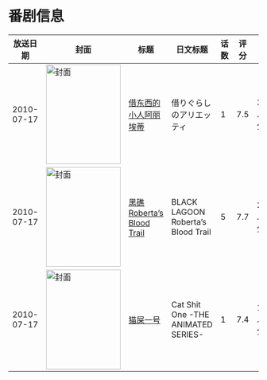 # 番剧信息

|放送日期|封面|标题|日文标题|话数|评分|评分人数|
|---|---|---|---|---|---|---|
|2010-07-17|<img src="https://lain.bgm.tv/pic/cover/c/b6/f9/6819_bMI3m.jpg" alt="封面" style="width:150px;height:200px;object-fit:cover;">|[借东西的小人阿丽埃蒂](https://bangumi.tv/subject/6819)|借りぐらしのアリエッティ|1|7.5|3580人评分|
|2010-07-17|<img src="https://lain.bgm.tv/pic/cover/c/21/9e/6985_Enean.jpg" alt="封面" style="width:150px;height:200px;object-fit:cover;">|[黑礁 Roberta’s Blood Trail](https://bangumi.tv/subject/6985)|BLACK LAGOON Roberta’s Blood Trail|5|7.7|2987人评分|
|2010-07-17|<img src="https://lain.bgm.tv/pic/cover/c/fc/20/7312_3M49m.jpg" alt="封面" style="width:150px;height:200px;object-fit:cover;">|[猫屎一号](https://bangumi.tv/subject/7312)|Cat Shit One -THE ANIMATED SERIES-|1|7.4|1101人评分|
